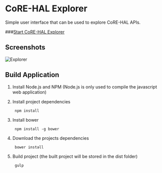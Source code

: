# CoRE-HAL Explorer

Simple user interface that can be used to explore CoRE-HAL APIs.

###[Start CoRE-HAL Explorer](http://ynh.github.io/core-hal-explorer/)


## Screenshots
![Explorer](http://i.imgur.com/vYLmPkY.png)
## Build Application

1. Install Node.js and NPM (Node.js is only used to compile the javascript web application)

2. Install project dependencies

        npm install

3. Install bower

        npm install -g bower

4. Download the projects dependencies
        
        bower install

5. Build project (the built project will be stored in the dist folder)

        gulp
